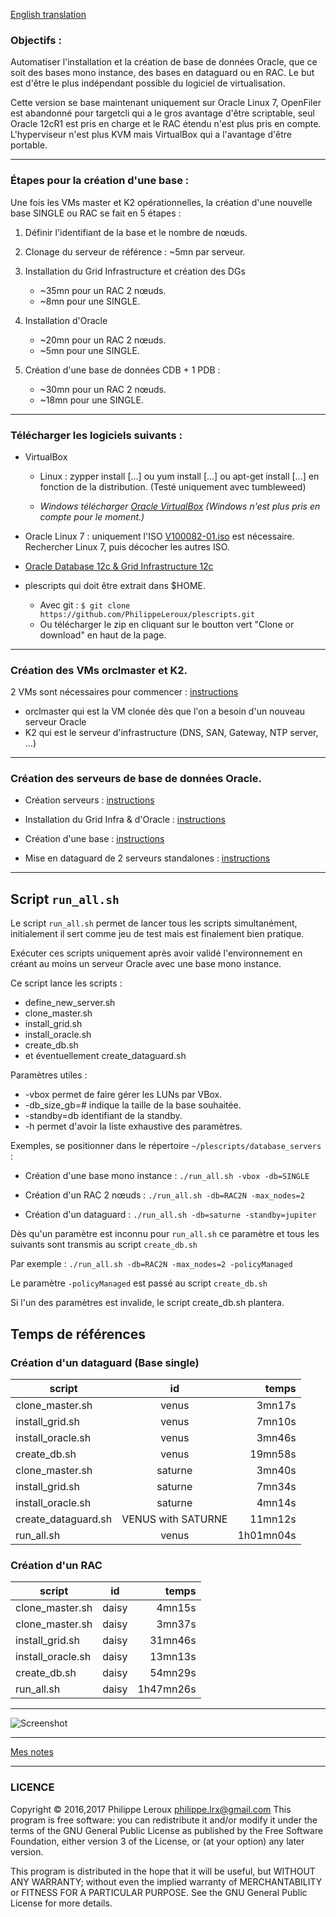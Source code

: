 [English translation](https://github.com/PhilippeLeroux/plescripts/wiki/english)

### Objectifs :

Automatiser l'installation et la création de base de données Oracle, que ce soit
des bases mono instance, des bases en dataguard ou en RAC.
Le but est d'être le plus indépendant possible du logiciel de virtualisation.

Cette version se base maintenant uniquement sur Oracle Linux 7, OpenFiler est
abandonné pour targetcli qui a le gros avantage d'être scriptable, seul Oracle 12cR1
est pris en charge et le RAC étendu n'est plus pris en compte.
L'hyperviseur n'est plus KVM mais VirtualBox qui a l'avantage d'être portable.

--------------------------------------------------------------------------------

### Étapes pour la création d'une base :

Une fois les VMs master et K2 opérationnelles, la création d'une nouvelle base
SINGLE ou RAC se fait en 5 étapes :

1. Définir l'identifiant de la base et le nombre de nœuds.

2. Clonage du serveur de référence : ~5mn par serveur.

3. Installation du Grid Infrastructure et création des DGs

	* ~35mn pour un RAC 2 nœuds.
	* ~8mn pour une SINGLE.

4. Installation d'Oracle

	* ~20mn pour un RAC 2 nœuds.
	* ~5mn pour une SINGLE.


5. Création d'une base de données CDB + 1 PDB :

	* ~30mn pour un RAC 2 nœuds.
	* ~18mn pour une SINGLE.

--------------------------------------------------------------------------------
### Télécharger les logiciels suivants :

* VirtualBox
  * Linux : zypper install [...] ou yum install [...] ou apt-get install [...] en fonction de la distribution.
	(Testé uniquement avec tumbleweed)

  * _Windows télécharger [Oracle VirtualBox](https://www.virtualbox.org/wiki/Downloads) (Windows n'est plus pris en compte pour le moment.)_

* Oracle Linux 7 : uniquement l'ISO [V100082-01.iso](https://edelivery.oracle.com/osdc/faces/SearchSoftware) est nécessaire. Rechercher Linux 7, puis décocher les autres ISO.

* [Oracle Database 12c & Grid Infrastructure 12c](http://www.oracle.com/technetwork/database/enterprise-edition/downloads/database12c-linux-download-2240591.html)

* plescripts qui doit être extrait dans $HOME.
	* Avec git : `$ git clone https://github.com/PhilippeLeroux/plescripts.git`
	* Ou télécharger le zip en cliquant sur le boutton vert "Clone or download" en haut de la page.

--------------------------------------------------------------------------------

### Création des VMs orclmaster et K2.
2 VMs sont nécessaires pour commencer : [instructions](https://github.com/PhilippeLeroux/plescripts/wiki/Création-des-VMs-orclmaster-et-K2)
 - orclmaster qui est la VM clonée dès que l'on a besoin d'un nouveau serveur Oracle
 - K2 qui est le serveur d'infrastructure (DNS, SAN, Gateway, NTP server, ...)

--------------------------------------------------------------------------------

### Création des serveurs de base de données Oracle.

* Création serveurs : [instructions](https://github.com/PhilippeLeroux/plescripts/wiki/Create-servers)

* Installation du Grid Infra & d'Oracle : [instructions](https://github.com/PhilippeLeroux/plescripts/wiki/Installation-:-Grid-infra-&-Oracle)

* Création d'une base : [instructions](https://github.com/PhilippeLeroux/plescripts/tree/master/db/README.md)

* Mise en dataguard de 2 serveurs standalones : [instructions](https://github.com/PhilippeLeroux/plescripts/blob/master/db/stby/README.md)

--------------------------------------------------------------------------------

##	Script `run_all.sh`

Le script `run_all.sh` permet de lancer tous les scripts simultanément, initialement
il sert comme jeu de test mais est finalement bien pratique.

Exécuter ces scripts uniquement après avoir validé l'environnement en créant au moins
un serveur Oracle avec une base mono instance.

Ce script lance les scripts :
 - define_new_server.sh
 - clone_master.sh
 - install_grid.sh
 - install_oracle.sh
 - create_db.sh
 - et éventuellement create_dataguard.sh

Paramètres utiles :
 - -vbox permet de faire gérer les LUNs par VBox.
 - -db_size_gb=# indique la taille de la base souhaitée.
 - -standby=db identifiant de la standby.
 - -h  permet d'avoir la liste exhaustive des paramètres.

Exemples, se positionner dans le répertoire `~/plescripts/database_servers` :
 - Création d'une base mono instance : `./run_all.sh -vbox -db=SINGLE`

 - Création d'un RAC 2 nœuds : `./run_all.sh -db=RAC2N -max_nodes=2`

 - Création d'un dataguard : `./run_all.sh -db=saturne -standby=jupiter`

Dès qu'un paramètre est inconnu pour `run_all.sh` ce paramètre et tous les suivants
sont transmis au script `create_db.sh`

Par exemple : `./run_all.sh -db=RAC2N -max_nodes=2 -policyManaged`

Le paramètre `-policyManaged` est passé au script `create_db.sh`

Si l'un des paramètres est invalide, le script create_db.sh plantera.

##	Temps de références
### Création d'un dataguard (Base single)

script				|	id					|	temps
--------------------|:---------------------:|-------------:
clone_master.sh		|	venus				|	   3mn17s
install_grid.sh		|	venus				|	   7mn10s
install_oracle.sh	|	venus				|	   3mn46s
create_db.sh		|	venus				|	 19mn58s
clone_master.sh		|	saturne				|	   3mn40s
install_grid.sh		|	saturne				|	   7mn34s
install_oracle.sh	|	saturne				|	   4mn14s
create_dataguard.sh	|	VENUS with SATURNE	|	  11mn12s
run_all.sh			|	venus				|	1h01mn04s

###	Création d'un RAC

script				|	id					|	temps
--------------------|:---------------------:|-------------:
clone_master.sh		|	daisy				|	4mn15s
clone_master.sh		|	daisy				|	3mn37s
install_grid.sh		|	daisy				|	31mn46s
install_oracle.sh	|	daisy				|	13mn13s
create_db.sh		|	daisy				|	54mn29s
run_all.sh			|	daisy				|	1h47mn26s

--------------------------------------------------------------------------------

![Screenshot](https://github.com/PhilippeLeroux/plescripts/wiki/virtualbox_manager.png)

--------------------------------------------------------------------------------

[Mes notes](https://github.com/PhilippeLeroux/plescripts/wiki)

--------------------------------------------------------------------------------

### LICENCE

Copyright © 2016,2017 Philippe Leroux <philippe.lrx@gmail.com>
This program is free software: you can redistribute it and/or modify
it under the terms of the GNU General Public License as published by
the Free Software Foundation, either version 3 of the License, or
(at your option) any later version.

This program is distributed in the hope that it will be useful,
but WITHOUT ANY WARRANTY; without even the implied warranty of
MERCHANTABILITY or FITNESS FOR A PARTICULAR PURPOSE.  See the
GNU General Public License for more details.
